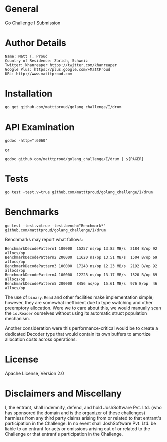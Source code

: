 # General
Go Challenge I Submission

# Author Details
    Name: Matt T. Proud
    Country of Residence: Zürich, Schweiz
    Twitter: khanreaper https://twitter.com/khanreaper
    Google Plus: https://plus.google.com/+MattProud
    URL: http://www.matttproud.com

# Installation

    go get github.com/matttproud/golang_challenge/I/drum

# API Examination

    godoc -http=":6060"

or

    godoc github.com/matttproud/golang_challenge/I/drum | ${PAGER}

# Tests

    go test -test.v=true github.com/matttproud/golang_challenge/I/drum

# Benchmarks

    go test -test.v=true -test.bench="Benchmark*" github.com/matttproud/golang_challenge/I/drum

Benchmarks may report what follows:

    BenchmarkDecodePattern1 100000  15257 ns/op 13.83 MB/s  2184 B/op 92 allocs/op
    BenchmarkDecodePattern2 200000  11620 ns/op 13.51 MB/s  1504 B/op 69 allocs/op
    BenchmarkDecodePattern3 100000  17248 ns/op 12.23 MB/s  2192 B/op 92 allocs/op
    BenchmarkDecodePattern4 100000  12228 ns/op 13.17 MB/s  1520 B/op 69 allocs/op
    BenchmarkDecodePattern5 200000  8456 ns/op  15.61 MB/s  976 B/op  46 allocs/op

The use of `binary.Read` and other facilities make implementation simple;
however, they are somewhat inefficient due to type switching and other
preemptory allocation.  Were we to care about this, we would manually
scan the `io.Reader` ourselves without using its automatic struct
population mechanism.

Another consideration were this performance-critical would be to create a
dedicated Decoder type that would contain its own buffers to amortize
allocation costs across operations.

# License
Apache License, Version 2.0

# Disclaimers and Miscellany
I, the entrant, shall indemnify, defend, and hold JoshSoftware Pvt. Ltd.
(who has sponsored the domain and is the organizer of these challenges)
harmless from any third party claims arising from or related to that
entrant's participation in the Challenge. In no event shall JoshSoftware
Pvt. Ltd. be liable to an entrant for acts or omissions arising out of or
related to the Challenge or that entrant's participation in the Challenge.

